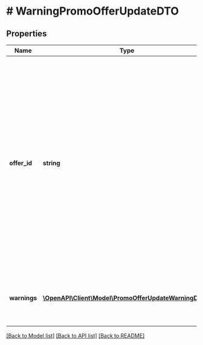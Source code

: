 # # WarningPromoOfferUpdateDTO

## Properties

Name | Type | Description | Notes
------------ | ------------- | ------------- | -------------
**offer_id** | **string** | Ваш SKU — идентификатор товара в вашей системе.  Правила использования SKU:  * У каждого товара SKU должен быть свой.  * SKU товара нельзя менять — можно только удалить товар и добавить заново с новым SKU.  * Уже заданный SKU нельзя освободить и использовать заново для другого товара. Каждый товар должен получать новый идентификатор, до того никогда не использовавшийся в вашем каталоге.  [Что такое SKU и как его назначать](https://yandex.ru/support/marketplace/assortment/add/index.html#fields) |
**warnings** | [**\OpenAPI\Client\Model\PromoOfferUpdateWarningDTO[]**](PromoOfferUpdateWarningDTO.md) | Предупреждения, которые появились при добавлении товара в акцию или изменении его цен. |

[[Back to Model list]](../../README.md#models) [[Back to API list]](../../README.md#endpoints) [[Back to README]](../../README.md)
